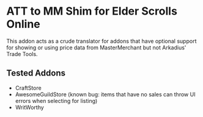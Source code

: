 # ATT to MM Shim for Elder Scrolls Online

This addon acts as a crude translator for addons that have optional support for showing or using price data from MasterMerchant but not Arkadius' Trade Tools.

## Tested Addons
* CraftStore
* AwesomeGuildStore (known bug: items that have no sales can throw UI errors when selecting for listing)
* WritWorthy